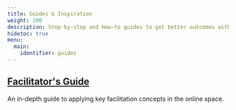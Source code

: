 ```yaml
---
title: Guides & Inspiration
weight: 100
description: Step-by-step and How-to guides to get better outcomes with less time and effort.
hidetoc: true
menu:
  main:
    identifier: guides
---
```

## [Facilitator's Guide](facilitators_guide)
An in-depth guide to applying key facilitation concepts in the online space.
